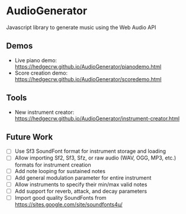 # AudioGenerator
Javascript library to generate music using the Web Audio API

## Demos
 - Live piano demo: https://hedgecrw.github.io/AudioGenerator/pianodemo.html
 - Score creation demo: https://hedgecrw.github.io/AudioGenerator/scoredemo.html

## Tools
 - New instrument creator: https://hedgecrw.github.io/AudioGenerator/instrument-creator.html

## Future Work

 - [ ] Use Sf3 SoundFont format for instrument storage and loading
 - [ ] Allow importing Sf2, Sf3, Sfz, or raw audio (WAV, OGG, MP3, etc.) formats for instrument creation
 - [ ] Add note looping for sustained notes
 - [ ] Add general modulation parameter for entire instrument
 - [ ] Allow instruments to specify their min/max valid notes
 - [ ] Add support for reverb, attack, and decay parameters
 - [ ] Import good quality SoundFonts from https://sites.google.com/site/soundfonts4u/
